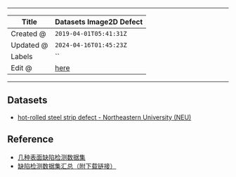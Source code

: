 -----

| Title     | Datasets Image2D Defect                               |
| --------- | ----------------------------------------------------- |
| Created @ | `2019-04-01T05:41:31Z`                                |
| Updated @ | `2024-04-16T01:45:23Z`                                |
| Labels    | \`\`                                                  |
| Edit @    | [here](https://github.com/junxnone/aiwiki/issues/245) |

-----

## Datasets

  - [hot-rolled steel strip defect - Northeastern University
    (NEU)](http://faculty.neu.edu.cn/yunhyan/NEU_surface_defect_database.html)

## Reference

  - [几种表面缺陷检测数据集](https://zhuanlan.zhihu.com/p/59836697)
  - [缺陷检测数据集汇总（附下载链接）](https://aijishu.com/a/1060000000087666)
